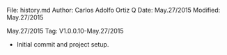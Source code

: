 File:     history.md
Author:   Carlos Adolfo Ortiz Q
Date:     May.27/2015
Modified: May.27/2015

May.27/2015 Tag: V1.0.0.10-May.27/2015
- Initial commit and project setup.